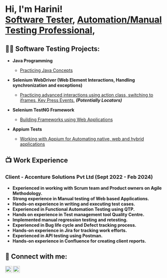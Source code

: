 <h1>Hi, I'm Harini! <br/><a href="https://github.com/Harini-k-nathan">Software Tester</a>, <a href="https://www.linkedin.com/in/contact-harini-k/">Automation/Manual Testing Professional</a>, </h1>

<h2>👨‍💻 Software Testing Projects:</h2>

- <b>Java Programming </b>
  - [Practicing Java Concepts](https://github.com/Harini-k-nathan/Java_Programming.git)
- <b>Selenium WebDriver (Web Element Interactions, Handling synchronization and exceptions)</b>
  - [Practicing advanced interactions using action class, switching to iframes, Key Press Events.](https://github.com/Harini-k-nathan/SeleniumWebDriver.git) <b><i>(Potentially Locators)</b></i>
- <b>Selenium TestNG Framework</b>
  - [Building Frameworks using Web Applications](https://github.com/Harini-k-nathan/SeleniumTestNG.git)
  
- <b>Appium Tests</b>
  - [Working with Appium for Automating native, web and hybrid applications](https://github.com/Harini-k-nathan/Appium.git)
 
<h2>📺 Work Experience </h2>
<h3> Client - Accenture Solutions Pvt Ltd (Sept 2022 - Feb 2024) </h3>

- <b> Experienced in working with Scrum team and Product owners on Agile Methodology.
- Strong experience in Manual testing of Web based Applications.
- Hands-on experience in writing and executing test cases.
- Experienced in Functional Automation Testing using QTP.
- Hands on experience in Test management tool Quality Centre.
- Implemented manual regression testing and retesting.
- Experienced in Bug life cycle and Defect tracking process.
- Hands-on experience in Jira for tracking work efforts.
- Experienced in API testing using Postman.
- Hands-on experience in Confluence for creating client reports.

<h2> 🤳 Connect with me:</h2>

[<img align="left" alt="Harini | LinkedIn" width="22px" src="https://cdn.jsdelivr.net/npm/simple-icons@v3/icons/linkedin.svg" />][linkedin]
[<img align="left" alt="Harini | Instagram" width="22px" src="https://cdn.jsdelivr.net/npm/simple-icons@v3/icons/instagram.svg" />][instagram]

[instagram]: https://www.instagram.com/harini.kk/
[linkedin]: https://www.linkedin.com/in/contact-harini-k/

<!--


